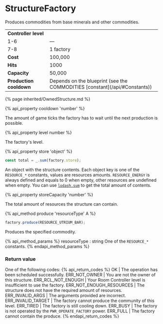 # StructureFactory

<img src="img/factory.png" alt="" align="right" />

Produces commodities from base minerals and other commodities.

<table class="table gameplay-info">
    <tbody>
    <tr>
        <td colspan="2"><strong>Controller level</strong></td>
    </tr>
    <tr>
        <td>1-6</td>
        <td>—</td>
    </tr>
    <tr>
        <td>7-8</td>
        <td>1 factory</td>
    </tr>
    <tr>
        <td><strong>Cost</strong></td>
        <td>100,000</td>
    </tr>
    <tr>
        <td><strong>Hits</strong></td>
        <td>1000</td>
    </tr>
    <tr>
        <td><strong>Capacity</strong></td>
        <td>50,000</td>
    </tr>
    <tr>
        <td><strong>Production cooldown</strong></td>
        <td>Depends on the blueprint (see the COMMODITIES [constant](/api/#Constants))</td>
    </tr>
    </tbody>
</table>

{% page inherited/OwnedStructure.md %} 

{% api_property cooldown 'number' %}



The amount of game ticks the factory has to wait until the next production is possible.

{% api_property level number %}


The factory's level.

{% api_property store 'object' %}

```javascript
const total = _.sum(factory.store);
``` 

An object with the structure contents. Each object key is one of the <code>RESOURCE_*</code> constants, values are resources amounts. <code>RESOURCE_ENERGY</code> is always defined and equals to 0 when empty, other resources are undefined when empty. You can use <a href="https://github.com/lodash/lodash/blob/3.10.1/doc/README.md#_sumcollection-iteratee-thisarg"><code>lodash.sum</code></a> to get the total amount of contents.



{% api_property storeCapacity 'number' %}


The total amount of resources the structure can contain.

{% api_method produce 'resourceType' A %}

```javascript
factory.produce(RESOURCE_UTRIUM_BAR);
```

Produces the specified commodity.

{% api_method_params %}
resourceType : string
One of the <code>RESOURCE_*</code> constants.
{% endapi_method_params %}


### Return value

One of the following codes:
{% api_return_codes %}
OK | The operation has been scheduled successfully.
ERR_NOT_OWNER | You are not the owner of this structure.
ERR_RCL_NOT_ENOUGH | Your Room Controller level is insufficient to use the factory.
ERR_NOT_ENOUGH_RESOURCES | The structure does not have the required amount of resources.
ERR_INVALID_ARGS | The arguments provided are incorrect.
ERR_INVALID_TARGET | The factory cannot produce the community of this level.
ERR_TIRED | The factory is still cooling down. 
ERR_BUSY | The factory is not operated by the `PWR_OPERATE_FACTORY` power. 
ERR_FULL | The factory cannot contain the produce.
{% endapi_return_codes %}
